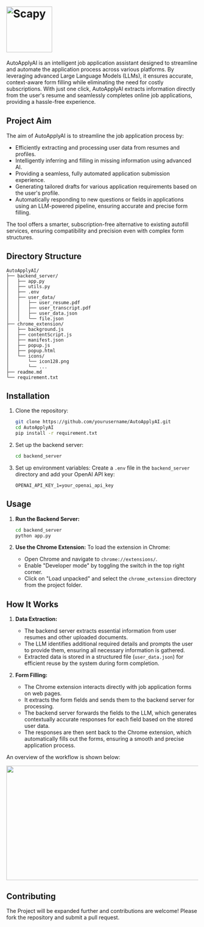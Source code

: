 # <img src="https://github.com/user-attachments/assets/97437d6a-821e-49d1-a92e-6c498467cd9f" width="120" valign="middle" alt="Scapy" />&nbsp;


AutoApplyAI is an intelligent job application assistant designed to streamline and automate the application process across various platforms. By leveraging advanced Large Language Models (LLMs), it ensures accurate, context-aware form filling while eliminating the need for costly subscriptions. With just one click, AutoApplyAI extracts information directly from the user's resume and seamlessly completes online job applications, providing a hassle-free experience.

## Project Aim

The aim of AutoApplyAI is to streamline the job application process by:
- Efficiently extracting and processing user data from resumes and profiles.
- Intelligently inferring and filling in missing information using advanced AI.
- Providing a seamless, fully automated application submission experience.
- Generating tailored drafts for various application requirements based on the user's profile.
- Automatically responding to new questions or fields in applications using an LLM-powered pipeline, ensuring accurate and precise form filling.

The tool offers a smarter, subscription-free alternative to existing autofill services, ensuring compatibility and precision even with complex form structures.

## Directory Structure
```
AutoApplyAI/
├── backend_server/
│   ├── app.py
│   ├── utils.py
│   ├── .env
│   ├── user_data/
│   │   ├── user_resume.pdf
│   │   ├── user_transcript.pdf
│   │   ├── user_data.json
│   │   └── file.json
├── chrome_extension/
│   ├── background.js
│   ├── contentScript.js
│   ├── manifest.json
│   ├── popup.js
│   ├── popup.html
│   └── icons/
│       └── icon128.png
│       └── ...
├── readme.md
└── requirement.txt
```

## Installation

1. Clone the repository:
    ```sh
    git clone https://github.com/yourusername/AutoApplyAI.git
    cd AutoApplyAI
    pip install -r requirement.txt
    ```

2. Set up the backend server:
    ```sh
    cd backend_server
    ```

3. Set up environment variables:
    Create a `.env` file in the `backend_server` directory and add your OpenAI API key:
    ```env
    OPENAI_API_KEY_1=your_openai_api_key
    ```

## Usage

1. **Run the Backend Server:**
    ```sh
    cd backend_server
    python app.py
    ```

2. **Use the Chrome Extension:**
    To load the extension in Chrome:
   - Open Chrome and navigate to `chrome://extensions/`.
   - Enable "Developer mode" by toggling the switch in the top right corner.
   - Click on "Load unpacked" and select the `chrome_extension` directory from the project folder.
    
## How It Works

1. **Data Extraction:**
   - The backend server extracts essential information from user resumes and other uploaded documents.
   - The LLM identifies additional required details and prompts the user to provide them, ensuring all necessary information is gathered.
   - Extracted data is stored in a structured file (`user_data.json`) for efficient reuse by the system during form completion.

2. **Form Filling:**
   - The Chrome extension interacts directly with job application forms on web pages.
   - It extracts the form fields and sends them to the backend server for processing.
   - The backend server forwards the fields to the LLM, which generates contextually accurate responses for each field based on the stored user data.
   - The responses are then sent back to the Chrome extension, which automatically fills out the forms, ensuring a smooth and precise application process.

An overview of the workflow is shown below:

<p align="center">
  <img src="https://github.com/user-attachments/assets/1d82a09a-d863-40b3-aca3-678c9bd33d14" width="700" height="300">
</p>

## Contributing

The Project will be expanded further and contributions are welcome! Please fork the repository and submit a pull request.


